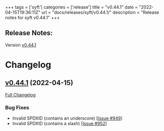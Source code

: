 +++
tags = ['syft']
categories = ['release']
title = "v0.44.1"
date = "2022-04-15T19:36:11Z"
url = "docs/releases/syft/v0.44.1/"
description = "Release notes for syft v0.44.1"
+++

## Release Notes:
Version [v0.44.1](https://github.com/anchore/syft/releases/tag/v0.44.1)

# Changelog

## [v0.44.1](https://github.com/anchore/syft/tree/v0.44.1) (2022-04-15)

[Full Changelog](https://github.com/anchore/syft/compare/v0.44.0...v0.44.1)

### Bug Fixes

- Invalid SPDXID (contains an underscore) [[Issue #949](https://github.com/anchore/syft/issues/949)]
- Invalid SPDXID (contains a slash)  [[Issue #952](https://github.com/anchore/syft/issues/952)]
